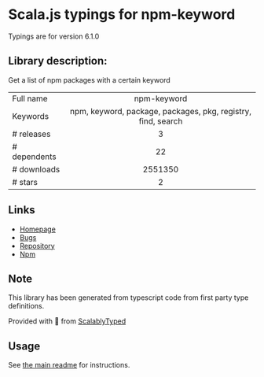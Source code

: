 
# Scala.js typings for npm-keyword

Typings are for version 6.1.0

## Library description:
Get a list of npm packages with a certain keyword

|                    |                 |
| ------------------ | :-------------: |
| Full name          | npm-keyword |
| Keywords           | npm, keyword, package, packages, pkg, registry, find, search |
| # releases         | 3 |
| # dependents       | 22 |
| # downloads        | 2551350 |
| # stars            | 2 |

## Links
- [Homepage](https://github.com/sindresorhus/npm-keyword#readme)
- [Bugs](https://github.com/sindresorhus/npm-keyword/issues)
- [Repository](https://github.com/sindresorhus/npm-keyword)
- [Npm](https://www.npmjs.com/package/npm-keyword)
    


## Note
This library has been generated from typescript code from first party type definitions.

Provided with :purple_heart: from [ScalablyTyped](https://github.com/oyvindberg/ScalablyTyped)

## Usage
See [the main readme](../../readme.md) for instructions.



